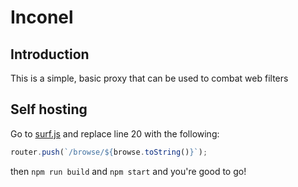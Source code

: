 # Inconel

## Introduction

This is a simple, basic proxy that can be used to combat web filters

## Self hosting

Go to [surf.js](https://github.com/boomermath/InconelNext/blob/master/pages/surf.js#L20) and replace line 20 with the following:

```js
router.push(`/browse/${browse.toString()}`);
```

then `npm run build` and `npm start` and you're good to go!
